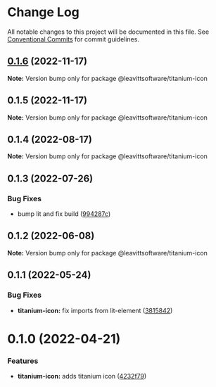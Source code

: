 # Change Log

All notable changes to this project will be documented in this file.
See [Conventional Commits](https://conventionalcommits.org) for commit guidelines.

## [0.1.6](https://github.com/LeavittSoftware/titanium-elements/compare/@leavittsoftware/titanium-icon@0.1.5...@leavittsoftware/titanium-icon@0.1.6) (2022-11-17)

**Note:** Version bump only for package @leavittsoftware/titanium-icon

## 0.1.5 (2022-11-17)

**Note:** Version bump only for package @leavittsoftware/titanium-icon

## 0.1.4 (2022-08-17)

**Note:** Version bump only for package @leavittsoftware/titanium-icon

## 0.1.3 (2022-07-26)

### Bug Fixes

- bump lit and fix build ([994287c](https://github.com/LeavittSoftware/titanium-elements/commit/994287cc92267fe41093ee8ded6640521bd3facb))

## 0.1.2 (2022-06-08)

**Note:** Version bump only for package @leavittsoftware/titanium-icon

## 0.1.1 (2022-05-24)

### Bug Fixes

- **titanium-icon:** fix imports from lit-element ([3815842](https://github.com/LeavittSoftware/titanium-elements/commit/38158428e890c23b8084922495e35e3004832bce))

# 0.1.0 (2022-04-21)

### Features

- **titanium-icon:** adds titanium icon ([4232f79](https://github.com/LeavittSoftware/titanium-elements/commit/4232f795b403ee55edc36832b631fc0bc50147ce))
